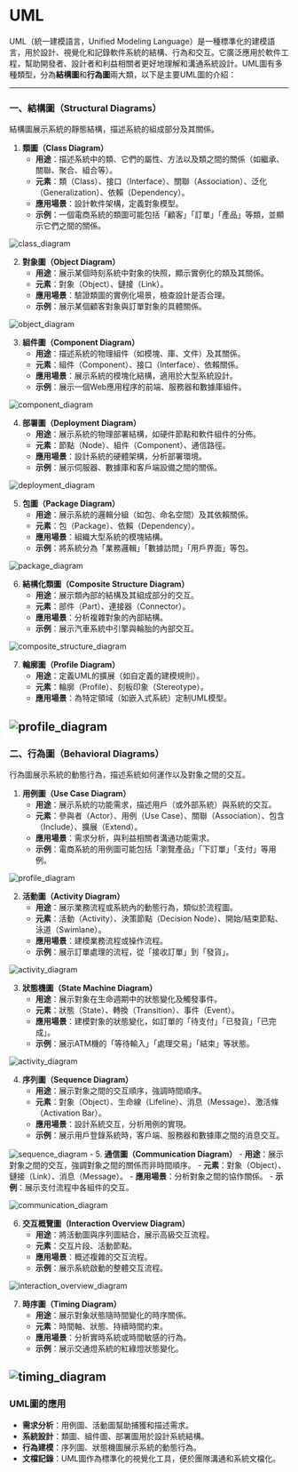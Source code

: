 # UML
UML（統一建模語言，Unified Modeling Language）是一種標準化的建模語言，用於設計、視覺化和記錄軟件系統的結構、行為和交互。它廣泛應用於軟件工程，幫助開發者、設計者和利益相關者更好地理解和溝通系統設計。UML圖有多種類型，分為**結構圖**和**行為圖**兩大類，以下是主要UML圖的介紹：

---
### 一、結構圖（Structural Diagrams）
結構圖展示系統的靜態結構，描述系統的組成部分及其關係。

1. **類圖（Class Diagram）**
    - **用途**：描述系統中的類、它們的屬性、方法以及類之間的關係（如繼承、關聯、聚合、組合等）。
    - **元素**：類（Class）、接口（Interface）、關聯（Association）、泛化（Generalization）、依賴（Dependency）。
    - **應用場景**：設計軟件架構，定義對象模型。
    - **示例**：一個電商系統的類圖可能包括「顧客」「訂單」「產品」等類，並顯示它們之間的關係。

![class_diagram](./image/class_diagram.png)

2. **對象圖（Object Diagram）**
    - **用途**：展示某個時刻系統中對象的快照，顯示實例化的類及其關係。
    - **元素**：對象（Object）、鏈接（Link）。
    - **應用場景**：驗證類圖的實例化場景，檢查設計是否合理。
    - **示例**：展示某個顧客對象與訂單對象的具體關係。

![object_diagram](./image/object_diagram.png)

3. **組件圖（Component Diagram）**
    - **用途**：描述系統的物理組件（如模塊、庫、文件）及其關係。
    - **元素**：組件（Component）、接口（Interface）、依賴關係。
    - **應用場景**：展示系統的模塊化結構，適用於大型系統設計。
    - **示例**：展示一個Web應用程序的前端、服務器和數據庫組件。

![component_diagram](./image/component_diagram.png)

4. **部署圖（Deployment Diagram）**
    - **用途**：展示系統的物理部署結構，如硬件節點和軟件組件的分佈。
    - **元素**：節點（Node）、組件（Component）、通信路徑。
    - **應用場景**：設計系統的硬體架構，分析部署環境。
    - **示例**：展示伺服器、數據庫和客戶端設備之間的關係。

![deployment_diagram](./image/deployment_diagram.png)

5. **包圖（Package Diagram）**
    - **用途**：展示系統的邏輯分組（如包、命名空間）及其依賴關係。
    - **元素**：包（Package）、依賴（Dependency）。
    - **應用場景**：組織大型系統的模塊結構。
    - **示例**：將系統分為「業務邏輯」「數據訪問」「用戶界面」等包。
    
![package_diagram](./image/package_diagram.webp)

6. **結構化類圖（Composite Structure Diagram）**
    - **用途**：展示類內部的結構及其組成部分的交互。
    - **元素**：部件（Part）、連接器（Connector）。
    - **應用場景**：分析複雜對象的內部結構。
    - **示例**：展示汽車系統中引擎與輪胎的內部交互。

![composite_structure_diagram](./image/composite_structure_diagram.png)

7. **輪廓圖（Profile Diagram）**
    - **用途**：定義UML的擴展（如自定義的建模規則）。
    - **元素**：輪廓（Profile）、刻板印象（Stereotype）。
    - **應用場景**：為特定領域（如嵌入式系統）定制UML模型。

![profile_diagram](./image/profile_diagram.webp)
---

### 二、行為圖（Behavioral Diagrams）
行為圖展示系統的動態行為，描述系統如何運作以及對象之間的交互。

1. **用例圖（Use Case Diagram）**
    - **用途**：展示系統的功能需求，描述用戶（或外部系統）與系統的交互。
    - **元素**：參與者（Actor）、用例（Use Case）、關聯（Association）、包含（Include）、擴展（Extend）。
    - **應用場景**：需求分析，與利益相關者溝通功能需求。
    - **示例**：電商系統的用例圖可能包括「瀏覽產品」「下訂單」「支付」等用例。

![profile_diagram](./image/use_case_diagram.png)
    
2. **活動圖（Activity Diagram）**
    - **用途**：展示業務流程或系統內的動態行為，類似於流程圖。
    - **元素**：活動（Activity）、決策節點（Decision Node）、開始/結束節點、泳道（Swimlane）。
    - **應用場景**：建模業務流程或操作流程。
    - **示例**：展示訂單處理的流程，從「接收訂單」到「發貨」。

![activity_diagram](./image/activity_diagram.webp)

3. **狀態機圖（State Machine Diagram）**
    - **用途**：展示對象在生命週期中的狀態變化及觸發事件。
    - **元素**：狀態（State）、轉換（Transition）、事件（Event）。
    - **應用場景**：建模對象的狀態變化，如訂單的「待支付」「已發貨」「已完成」。
    - **示例**：展示ATM機的「等待輸入」「處理交易」「結束」等狀態。

![activity_diagram](./image/state_machine.webp)

4. **序列圖（Sequence Diagram）**
    - **用途**：展示對象之間的交互順序，強調時間順序。
    - **元素**：對象（Object）、生命線（Lifeline）、消息（Message）、激活條（Activation Bar）。
    - **應用場景**：設計系統交互，分析用例的實現。
    - **示例**：展示用戶登錄系統時，客戶端、服務器和數據庫之間的消息交互。

![sequence_diagram](./image/sequence_diagram.webp)
    - 
5. **通信圖（Communication Diagram）**
    - **用途**：展示對象之間的交互，強調對象之間的關係而非時間順序。
    - **元素**：對象（Object）、鏈接（Link）、消息（Message）。
    - **應用場景**：分析對象之間的協作關係。
    - **示例**：展示支付流程中各組件的交互。

![communication_diagram](./image/communication_diagram.webp)

6. **交互概覽圖（Interaction Overview Diagram）**
    - **用途**：將活動圖與序列圖結合，展示高級交互流程。
    - **元素**：交互片段、活動節點。
    - **應用場景**：概述複雜的交互流程。
    - **示例**：展示系統啟動的整體交互流程。

![interaction_overview_diagram](./image/interaction_overview_diagram.webp)

7. **時序圖（Timing Diagram）**
    - **用途**：展示對象狀態隨時間變化的時序關係。
    - **元素**：時間軸、狀態、持續時間約束。
    - **應用場景**：分析實時系統或時間敏感的行為。
    - **示例**：展示交通燈系統的紅綠燈狀態變化。

![timing_diagram](./image/timing_diagram.png)
---

### UML圖的應用
- **需求分析**：用例圖、活動圖幫助捕獲和描述需求。
- **系統設計**：類圖、組件圖、部署圖用於設計系統結構。
- **行為建模**：序列圖、狀態機圖展示系統的動態行為。
- **文檔記錄**：UML圖作為標準化的視覺化工具，便於團隊溝通和系統文檔化。
